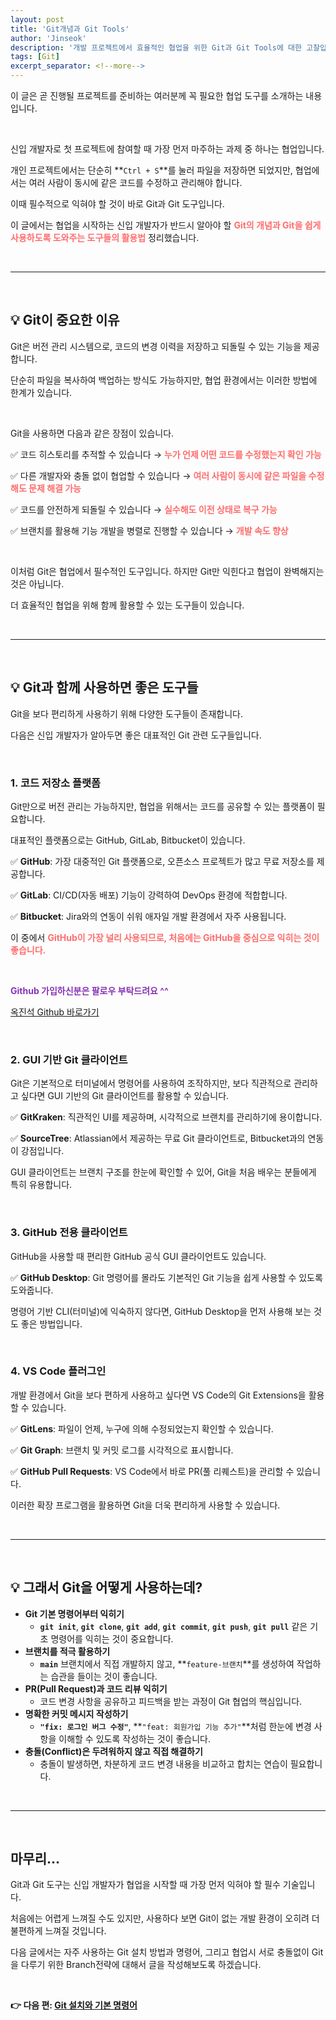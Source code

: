 ```yaml
---
layout: post
title: 'Git개념과 Git Tools'
author: 'Jinseok'
description: '개발 프로젝트에서 효율적인 협업을 위한 Git과 Git Tools에 대한 고찰입니다.'
tags: [Git]
excerpt_separator: <!--more-->
---
```


이 글은 곧 진행될 프로젝트를 준비하는 여러분께 꼭 필요한 협업 도구를 소개하는 내용입니다.

<!--more-->

<br>

신입 개발자로 첫 프로젝트에 참여할 때 가장 먼저 마주하는 과제 중 하나는 협업입니다.

개인 프로젝트에서는 단순히 **`Ctrl + S`**를 눌러 파일을 저장하면 되었지만, 협업에서는 여러 사람이 동시에 같은 코드를 수정하고 관리해야 합니다.

이때 필수적으로 익혀야 할 것이 바로 Git과 Git 도구입니다.

이 글에서는 협업을 시작하는 신입 개발자가 반드시 알아야 할 <span style="color:rgb(254, 109, 109)">**Git의 개념과 Git을 쉽게 사용하도록 도와주는 도구들의 활용법**</span> 정리했습니다.

<br>

---

<br>

## 💡 Git이 중요한 이유

Git은 버전 관리 시스템으로, 코드의 변경 이력을 저장하고 되돌릴 수 있는 기능을 제공합니다.

단순히 파일을 복사하여 백업하는 방식도 가능하지만, 협업 환경에서는 이러한 방법에 한계가 있습니다.

<br>

Git을 사용하면 다음과 같은 장점이 있습니다.

✅ 코드 히스토리를 추적할 수 있습니다 → <span style="color:rgb(254, 109, 109)">**누가 언제 어떤 코드를 수정했는지 확인 가능**</span>

✅ 다른 개발자와 충돌 없이 협업할 수 있습니다 → <span style="color:rgb(254, 109, 109)">**여러 사람이 동시에 같은 파일을 수정해도 문제 해결 가능**</span>

✅ 코드를 안전하게 되돌릴 수 있습니다 → <span style="color:rgb(254, 109, 109)">**실수해도 이전 상태로 복구 가능**</span>

✅ 브랜치를 활용해 기능 개발을 병렬로 진행할 수 있습니다 → <span style="color:rgb(254, 109, 109)">**개발 속도 향상**</span>

<br>

이처럼 Git은 협업에서 필수적인 도구입니다. 하지만 Git만 익힌다고 협업이 완벽해지는 것은 아닙니다.

더 효율적인 협업을 위해 함께 활용할 수 있는 도구들이 있습니다.

<br>

---

<br>

## 💡 Git과 함께 사용하면 좋은 도구들

Git을 보다 편리하게 사용하기 위해 다양한 도구들이 존재합니다.

다음은 신입 개발자가 알아두면 좋은 대표적인 Git 관련 도구들입니다.

<br>

### 1. 코드 저장소 플랫폼

Git만으로 버전 관리는 가능하지만, 협업을 위해서는 코드를 공유할 수 있는 플랫폼이 필요합니다.

대표적인 플랫폼으로는 GitHub, GitLab, Bitbucket이 있습니다.

✅ **GitHub**: 가장 대중적인 Git 플랫폼으로, 오픈소스 프로젝트가 많고 무료 저장소를 제공합니다.

✅ **GitLab**: CI/CD(자동 배포) 기능이 강력하여 DevOps 환경에 적합합니다.

✅ **Bitbucket**: Jira와의 연동이 쉬워 애자일 개발 환경에서 자주 사용됩니다.

이 중에서 <span style="color:rgb(254, 109, 109)">**GitHub이 가장 널리 사용되므로, 처음에는 GitHub을 중심으로 익히는 것이 좋습니다.**</span>

<br>

<span style="color:rgb(136, 51, 182)">**Github 가입하신분은 팔로우 부탁드려요 ^^**

[옥진석 Github 바로가기](https://github.com/JJOK97)

<br>

### 2. GUI 기반 Git 클라이언트

Git은 기본적으로 터미널에서 명령어를 사용하여 조작하지만, 보다 직관적으로 관리하고 싶다면 GUI 기반의 Git 클라이언트를 활용할 수 있습니다.

✅ **GitKraken**: 직관적인 UI를 제공하며, 시각적으로 브랜치를 관리하기에 용이합니다.

✅ **SourceTree**: Atlassian에서 제공하는 무료 Git 클라이언트로, Bitbucket과의 연동이 강점입니다.

GUI 클라이언트는 브랜치 구조를 한눈에 확인할 수 있어, Git을 처음 배우는 분들에게 특히 유용합니다.

<br>

### 3. GitHub 전용 클라이언트

GitHub을 사용할 때 편리한 GitHub 공식 GUI 클라이언트도 있습니다.

✅ **GitHub Desktop**: Git 명령어를 몰라도 기본적인 Git 기능을 쉽게 사용할 수 있도록 도와줍니다.

명령어 기반 CLI(터미널)에 익숙하지 않다면, GitHub Desktop을 먼저 사용해 보는 것도 좋은 방법입니다.

<br>

### 4. VS Code 플러그인

개발 환경에서 Git을 보다 편하게 사용하고 싶다면 VS Code의 Git Extensions을 활용할 수 있습니다.

✅ **GitLens**: 파일이 언제, 누구에 의해 수정되었는지 확인할 수 있습니다.

✅ **Git Graph**: 브랜치 및 커밋 로그를 시각적으로 표시합니다.

✅ **GitHub Pull Requests**: VS Code에서 바로 PR(풀 리퀘스트)을 관리할 수 있습니다.

이러한 확장 프로그램을 활용하면 Git을 더욱 편리하게 사용할 수 있습니다.

<br>

---

<br>

## 💡 그래서 Git을 어떻게 사용하는데?

-   **Git 기본 명령어부터 익히기**
    -   **`git init`**, **`git clone`**, **`git add`**, **`git commit`**, **`git push`**, **`git pull`** 같은 기초 명령어를 익히는 것이 중요합니다.
-   **브랜치를 적극 활용하기**
    -   **`main`** 브랜치에서 직접 개발하지 않고, **`feature-브랜치`**를 생성하여 작업하는 습관을 들이는 것이 좋습니다.
-   **PR(Pull Request)과 코드 리뷰 익히기**
    -   코드 변경 사항을 공유하고 피드백을 받는 과정이 Git 협업의 핵심입니다.
-   **명확한 커밋 메시지 작성하기**
    -   **`"fix: 로그인 버그 수정"`**, **`"feat: 회원가입 기능 추가"`**처럼 한눈에 변경 사항을 이해할 수 있도록 작성하는 것이 좋습니다.
-   **충돌(Conflict)은 두려워하지 않고 직접 해결하기**
    -   충돌이 발생하면, 차분하게 코드 변경 내용을 비교하고 합치는 연습이 필요합니다.

<br>

---

<br>

## 마무리…

Git과 Git 도구는 신입 개발자가 협업을 시작할 때 가장 먼저 익혀야 할 필수 기술입니다.

처음에는 어렵게 느껴질 수도 있지만, 사용하다 보면 Git이 없는 개발 환경이 오히려 더 불편하게 느껴질 것입니다.

다음 글에서는 자주 사용하는 Git 설치 방법과 명령어, 그리고 협업시 서로 충돌없이 Git을 다루기 위한 Branch전략에 대해서 글을 작성해보도록 하겠습니다.

<br>

**👉 다음 편: [Git 설치와 기본 명령어](https://jjok97.github.io/2025-03-10/git-guide-2)**

<br>
